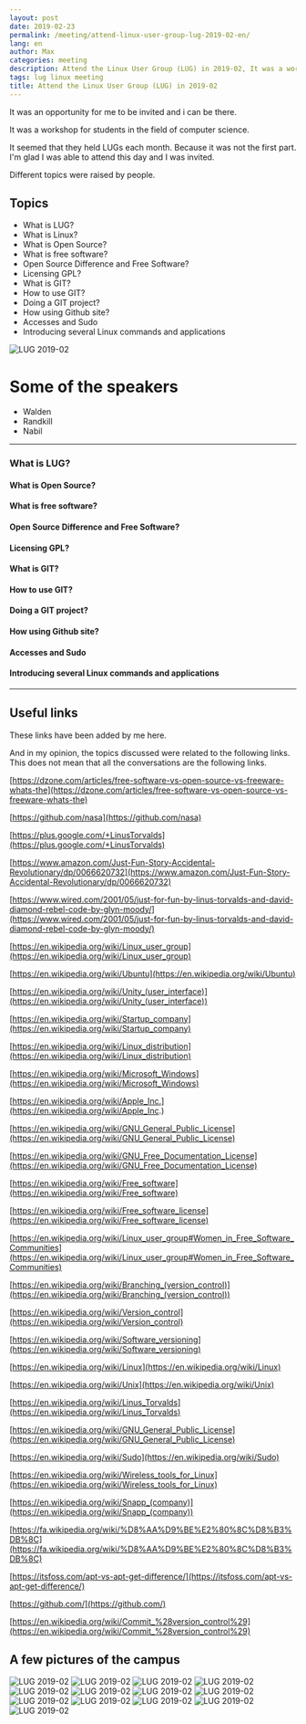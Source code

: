 ```yaml
---
layout: post
date: 2019-02-23
permalink: /meeting/attend-linux-user-group-lug-2019-02-en/
lang: en
author: Max
categories: meeting
description: Attend the Linux User Group (LUG) in 2019-02, It was a workshop for students in the field of computer science.
tags: lug linux meeting
title: Attend the Linux User Group (LUG) in 2019-02
---
```


It was an opportunity for me to be invited and i can be there.

It was a workshop for students in the field of computer science.

It seemed that they held LUGs each month.
Because it was not the first part.
I'm glad I was able to attend this day and I was invited.

Different topics were raised by people.

## Topics

- What is LUG?
- What is Linux?
- What is Open Source?
- What is free software?
- Open Source Difference and Free Software?
- Licensing GPL?
- What is GIT?
- How to use GIT?
- Doing a GIT project?
- How using Github site?
- Accesses and Sudo
- Introducing several Linux commands and applications

<!--more-->

![LUG 2019-02](https://basemax.github.io/assets/image/LUG-201902-0.jpg)

# Some of the speakers

- Walden
- Randkill
- Nabil

-----------

### What is LUG?

#### What is Open Source?

#### What is free software?

#### Open Source Difference and Free Software?

#### Licensing GPL?

#### What is GIT?

#### How to use GIT?

#### Doing a GIT project?

#### How using Github site?

#### Accesses and Sudo

#### Introducing several Linux commands and applications

--------------------------

## Useful links

These links have been added by me here.

And in my opinion, the topics discussed were related to the following links.
This does not mean that all the conversations are the following links.

[https://dzone.com/articles/free-software-vs-open-source-vs-freeware-whats-the](https://dzone.com/articles/free-software-vs-open-source-vs-freeware-whats-the)

[https://github.com/nasa](https://github.com/nasa)

[https://plus.google.com/+LinusTorvalds](https://plus.google.com/+LinusTorvalds)

[https://www.amazon.com/Just-Fun-Story-Accidental-Revolutionary/dp/0066620732](https://www.amazon.com/Just-Fun-Story-Accidental-Revolutionary/dp/0066620732)

[https://www.wired.com/2001/05/just-for-fun-by-linus-torvalds-and-david-diamond-rebel-code-by-glyn-moody/](https://www.wired.com/2001/05/just-for-fun-by-linus-torvalds-and-david-diamond-rebel-code-by-glyn-moody/)

[https://en.wikipedia.org/wiki/Linux_user_group](https://en.wikipedia.org/wiki/Linux_user_group)

[https://en.wikipedia.org/wiki/Ubuntu](https://en.wikipedia.org/wiki/Ubuntu)

[https://en.wikipedia.org/wiki/Unity_(user_interface)](https://en.wikipedia.org/wiki/Unity_(user_interface))

[https://en.wikipedia.org/wiki/Startup_company](https://en.wikipedia.org/wiki/Startup_company)

[https://en.wikipedia.org/wiki/Linux_distribution](https://en.wikipedia.org/wiki/Linux_distribution)

[https://en.wikipedia.org/wiki/Microsoft_Windows](https://en.wikipedia.org/wiki/Microsoft_Windows)

[https://en.wikipedia.org/wiki/Apple_Inc.](https://en.wikipedia.org/wiki/Apple_Inc.)

[https://en.wikipedia.org/wiki/GNU_General_Public_License](https://en.wikipedia.org/wiki/GNU_General_Public_License)

[https://en.wikipedia.org/wiki/GNU_Free_Documentation_License](https://en.wikipedia.org/wiki/GNU_Free_Documentation_License)

[https://en.wikipedia.org/wiki/Free_software](https://en.wikipedia.org/wiki/Free_software)

[https://en.wikipedia.org/wiki/Free_software_license](https://en.wikipedia.org/wiki/Free_software_license)

[https://en.wikipedia.org/wiki/Linux_user_group#Women_in_Free_Software_Communities](https://en.wikipedia.org/wiki/Linux_user_group#Women_in_Free_Software_Communities)

[https://en.wikipedia.org/wiki/Branching_(version_control)](https://en.wikipedia.org/wiki/Branching_(version_control))

[https://en.wikipedia.org/wiki/Version_control](https://en.wikipedia.org/wiki/Version_control)

[https://en.wikipedia.org/wiki/Software_versioning](https://en.wikipedia.org/wiki/Software_versioning)

[https://en.wikipedia.org/wiki/Linux](https://en.wikipedia.org/wiki/Linux)

[https://en.wikipedia.org/wiki/Unix](https://en.wikipedia.org/wiki/Unix)

[https://en.wikipedia.org/wiki/Linus_Torvalds](https://en.wikipedia.org/wiki/Linus_Torvalds)

[https://en.wikipedia.org/wiki/GNU_General_Public_License](https://en.wikipedia.org/wiki/GNU_General_Public_License)

[https://en.wikipedia.org/wiki/Sudo](https://en.wikipedia.org/wiki/Sudo)

[https://en.wikipedia.org/wiki/Wireless_tools_for_Linux](https://en.wikipedia.org/wiki/Wireless_tools_for_Linux)

[https://en.wikipedia.org/wiki/Snapp_(company)](https://en.wikipedia.org/wiki/Snapp_(company))

[https://fa.wikipedia.org/wiki/%D8%AA%D9%BE%E2%80%8C%D8%B3%DB%8C](https://fa.wikipedia.org/wiki/%D8%AA%D9%BE%E2%80%8C%D8%B3%DB%8C)

[https://itsfoss.com/apt-vs-apt-get-difference/](https://itsfoss.com/apt-vs-apt-get-difference/)

[https://github.com/](https://github.com/)

[https://en.wikipedia.org/wiki/Commit_%28version_control%29](https://en.wikipedia.org/wiki/Commit_%28version_control%29)

## A few pictures of the campus

![LUG 2019-02](https://basemax.github.io/assets/image/LUG-201902-13.jpg)
![LUG 2019-02](https://basemax.github.io/assets/image/LUG-201902-1.jpg)
![LUG 2019-02](https://basemax.github.io/assets/image/LUG-201902-2.jpg)
![LUG 2019-02](https://basemax.github.io/assets/image/LUG-201902-3.jpg)
![LUG 2019-02](https://basemax.github.io/assets/image/LUG-201902-4.jpg)
![LUG 2019-02](https://basemax.github.io/assets/image/LUG-201902-5.jpg)
![LUG 2019-02](https://basemax.github.io/assets/image/LUG-201902-6.jpg)
![LUG 2019-02](https://basemax.github.io/assets/image/LUG-201902-7.jpg)
![LUG 2019-02](https://basemax.github.io/assets/image/LUG-201902-8.jpg)
![LUG 2019-02](https://basemax.github.io/assets/image/LUG-201902-9.jpg)
![LUG 2019-02](https://basemax.github.io/assets/image/LUG-201902-10.jpg)
![LUG 2019-02](https://basemax.github.io/assets/image/LUG-201902-11.jpg)
![LUG 2019-02](https://basemax.github.io/assets/image/LUG-201902-12.jpg)

